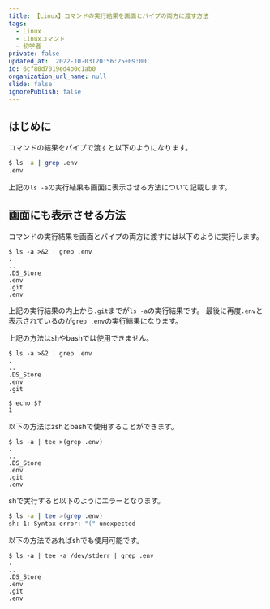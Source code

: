 ```yaml
---
title: 【Linux】コマンドの実行結果を画面とパイプの両方に渡す方法
tags:
  - Linux
  - Linuxコマンド
  - 初学者
private: false
updated_at: '2022-10-03T20:56:25+09:00'
id: 6cf80d7019ed4b0c1ab0
organization_url_name: null
slide: false
ignorePublish: false
---
```

## はじめに
コマンドの結果をパイプで渡すと以下のようになります。

```zsh
$ ls -a | grep .env
.env
```

上記の`ls -a`の実行結果も画面に表示させる方法について記載します。

## 画面にも表示させる方法
 
コマンドの実行結果を画面とパイプの両方に渡すには以下のように実行します。

```zsh:zsh
$ ls -a >&2 | grep .env
.
..
.DS_Store
.env
.git
.env
```

上記の実行結果の内上から`.git`までが`ls -a`の実行結果です。
最後に再度`.env`と表示されているのが`grep .env`の実行結果になります。

上記の方法はshやbashでは使用できません。

```bash:bash
$ ls -a >&2 | grep .env
.           
..
.DS_Store
.env
.git

$ echo $?
1
```

以下の方法はzshとbashで使用することができます。

```zsh:zshまたはbash
$ ls -a | tee >(grep .env)
.
..
.DS_Store
.env
.git
.env
```
shで実行すると以下のようにエラーとなります。

```sh :sh
$ ls -a | tee >(grep .env)
sh: 1: Syntax error: "(" unexpected
```

以下の方法であればshでも使用可能です。

```
$ ls -a | tee -a /dev/stderr | grep .env
.
..
.DS_Store
.env
.git
.env
```
